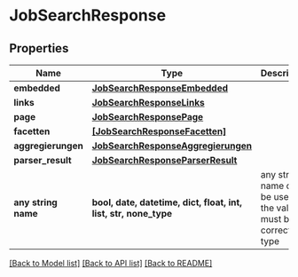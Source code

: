 # JobSearchResponse


## Properties
Name | Type | Description | Notes
------------ | ------------- | ------------- | -------------
**embedded** | [**JobSearchResponseEmbedded**](JobSearchResponseEmbedded.md) |  | [optional] 
**links** | [**JobSearchResponseLinks**](JobSearchResponseLinks.md) |  | [optional] 
**page** | [**JobSearchResponsePage**](JobSearchResponsePage.md) |  | [optional] 
**facetten** | [**[JobSearchResponseFacetten]**](JobSearchResponseFacetten.md) |  | [optional] 
**aggregierungen** | [**JobSearchResponseAggregierungen**](JobSearchResponseAggregierungen.md) |  | [optional] 
**parser_result** | [**JobSearchResponseParserResult**](JobSearchResponseParserResult.md) |  | [optional] 
**any string name** | **bool, date, datetime, dict, float, int, list, str, none_type** | any string name can be used but the value must be the correct type | [optional]

[[Back to Model list]](../README.md#documentation-for-models) [[Back to API list]](../README.md#documentation-for-api-endpoints) [[Back to README]](../README.md)


